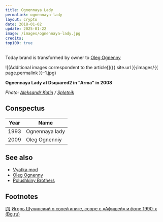 ```yaml
---
title: Ognennaya Lady
permalink: ognennaya-lady
layout: crypto
date: 2018-01-02
update: 2025-01-22
image: /images/ognennaya-lady.jpg
credits:
top100: true
---
```


Today brand is transformed by owner to [Oleg Ognenny](ognenny-oleg)

![(Additional images correspondent to the article)]({{ site.url }}/images/{{ page.permalink }}-1.jpg)

**Ognennaya Lady at Dsquared2 in "Arma" in 2008**

*Photo: [Aleksandr Kotin](http://www.spletnik.ru/gallery/382-20080725_pokaz_Dsquared2_osen_zima_08_09/5972-Ognennaj%D0%B0_Ledi.html) / [Spletnik](http://www.spletnik.ru/gallery/382-20080725_pokaz_Dsquared2_osen_zima_08_09/5972-Ognennaj%D0%B0_Ledi.html)*

## Сonspectus

|Year|Name|
|-|-|
|1993|Ognennaya lady|
|2009|Oleg Ognenniy|

## See also

+ [Vyatka mod](vyatka-mod)
+ [Oleg Ognenny](ognenny-oleg)
+ [Polushkiny Brothers](polushkiny-brothers)


## Footnotes

[[1]](#a1) <span id="f1"></span> [Игорь Шулинский о своей книге, ссоре с «Афишей» и фоне 1990-х (Bg.ru)](http://bg.ru/entertainment/istorija_moskovskih_klubov-15640/?chapter=5)
